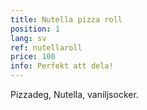```yaml
---
title: Nutella pizza roll
position: 1
lang: sv
ref: nutellaroll
price: 100
info: Perfekt att dela!
---
```


Pizzadeg, Nutella, vaniljsocker.
